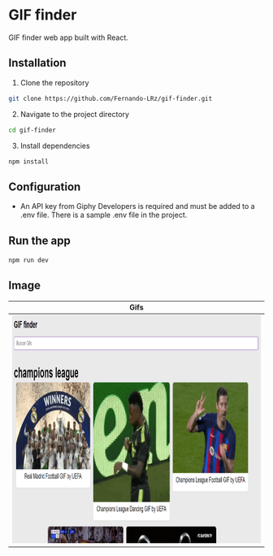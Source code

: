 # GIF finder
GIF finder web app built with React.

## Installation
1. Clone the repository
```bash
git clone https://github.com/Fernando-LRz/gif-finder.git
``` 
2. Navigate to the project directory
```bash
cd gif-finder
```
3. Install dependencies
```bash
npm install
```

## Configuration
 * An API key from Giphy Developers is required and must be added to a .env file. There is a sample .env file in the project.

## Run the app
```bash
npm run dev
```

## Image
| Gifs                                                             |
| ---------------------------------------------------------------- |
| <img src="images/gif-search.png" width="900" height="450"/>      |
